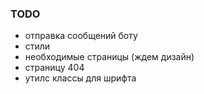 ### TODO
 
 <!-- - маппинги в свич-кейс -->
 <!-- - разобраться с появлением ошибок при сабмите -->
 <!-- - динамически составлять схему валидации на основе данных из ентити -->
 <!-- - навбар -->
 <!-- - роутинг по страницам -->
 - отправка сообщений боту
 - стили
 - необходимые страницы (ждем дизайн)
 - страницу 404
 - утилс классы для шрифта
